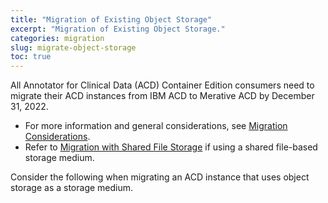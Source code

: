 ```yaml
---
title: "Migration of Existing Object Storage"
excerpt: "Migration of Existing Object Storage."
categories: migration
slug: migrate-object-storage
toc: true
---
```


All Annotator for Clinical Data (ACD) Container Edition consumers need to migrate their ACD instances from IBM ACD to Merative ACD by December 31, 2022.

- For more information and general considerations, see [Migration Considerations](/migration/considerations/).
- Refer to [Migration with Shared File Storage](/migration/file-storage/) if using a shared file-based storage medium.

Consider the following when migrating an ACD instance that uses object storage as a storage medium.
